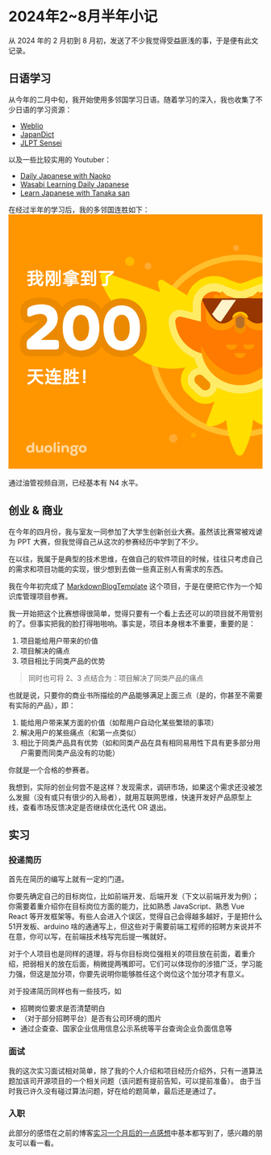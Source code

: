 # 2024年2~8月半年小记

从 2024 年的 2 月初到 8 月初，发送了不少我觉得受益匪浅的事，于是便有此文记录。

## 日语学习

从今年的二月中旬，我开始使用多邻国学习日语。随着学习的深入，我也收集了不少日语的学习资源：

- [Weblio](https://www.weblio.jp/)
- [JapanDict](https://www.japandict.com/)
- [JLPT Sensei](https://jlptsensei.com/)

以及一些比较实用的 Youtuber：
- [Daily Japanese with Naoko](https://www.youtube.com/@DailyJapanese)
- [Wasabi Learning Daily Japanese](https://www.youtube.com/@Wasabito.Listening.Japanese)
- [Learn Japanese with Tanaka san](https://www.youtube.com/@japanese_tanakasan)

在经过半年的学习后，我的多邻国连胜如下：
![Duolingo](./.2024年2~8月半年小记/duolingo.png)

通过油管视频自测，已经基本有 N4 水平。

## 创业 & 商业

在今年的四月份，我与室友一同参加了大学生创新创业大赛。虽然该比赛常被戏谑为 PPT 大赛，但我觉得自己从这次的参赛经历中学到了不少。

在以往，我属于是典型的技术思维，在做自己的软件项目的时候，往往只考虑自己的需求和项目功能的实现，很少想到去做一些真正别人有需求的东西。

我在今年初完成了 [MarkdownBlogTemplate](https://github.com/BHznJNs/markdown-blog-template) 这个项目，于是在便把它作为一个知识库管理项目参赛。

我一开始把这个比赛想得很简单，觉得只要有一个看上去还可以的项目就不用管别的了。但事实把我的脸打得啪啪响。事实是，项目本身根本不重要，重要的是：

1. 项目能给用户带来的价值
2. 项目解决的痛点
3. 项目相比于同类产品的优势

> 同时也可将 2、3 点结合为：项目解决了同类产品的痛点

也就是说，只要你的商业书所描绘的产品能够满足上面三点（是的，你甚至不需要有实际的产品），即：
1. 能给用户带来某方面的价值（如帮用户自动化某些繁琐的事项）
2. 解决用户的某些痛点（和第一点类似）
3. 相比于同类产品具有优势（如和同类产品在具有相同易用性下具有更多部分用户需要而同类产品没有的功能）

你就是一个合格的参赛者。

我想到，实际的创业何尝不是这样？发现需求，调研市场，如果这个需求还没被怎么发掘（没有或只有很少的入局者），就用互联网思维，快速开发好产品原型上线，查看市场反馈决定是否继续优化迭代 OR 退出。

## 实习

### 投递简历

首先在简历的编写上就有一定的门道。

你要先确定自己的目标岗位，比如前端开发、后端开发（下文以前端开发为例）；
你需要着重介绍你在目标岗位方面的能力，比如熟悉 JavaScript、熟悉 Vue React 等开发框架等。有些人会进入个误区，觉得自己会得越多越好，于是把什么 51开发板、arduino 啥的通通写上，但这些对于需要前端工程师的招聘方来说并不在意，你可以写，在前端技术栈写完后提一嘴就好。

对于个人项目也是同样的道理，将与你目标岗位强相关的项目放在前面，着重介绍，把弱相关的放在后面，稍微提两嘴即可。它们可以体现你的涉猎广泛，学习能力强，但这是加分项，你要先说明你能够胜任这个岗位这个加分项才有意义。

对于投递简历同样也有一些技巧，如
- 招聘岗位要求是否清楚明白
- （对于部分招聘平台）是否有公司环境的图片
- 通过企查查、国家企业信用信息公示系统等平台查询企业负面信息等

### 面试

我的这次实习面试相对简单，除了我的个人介绍和项目经历介绍外，只有一道算法题加该司开源项目的一个相关问题（该问题有提前告知，可以提前准备）。
由于当时我已许久没有碰过算法问题，好在给的题简单，最后还是通过了。

### 入职

此部分的感悟在之前的博客[实习一个月后的一点感想](阶段小结/实习一个月后的一点感想.md)中基本都写到了，感兴趣的朋友可以看一看。
